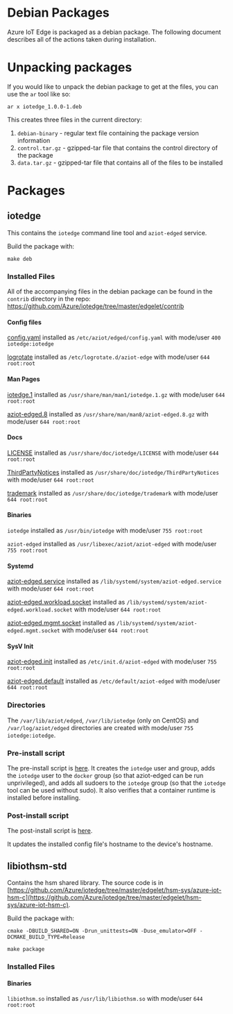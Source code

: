 # Debian Packages
Azure IoT Edge is packaged as a debian package. The following document describes
all of the actions taken during installation.

# Unpacking packages
If you would like to unpack the debian package to get at the files, you can use
the `ar` tool like so:

```
ar x iotedge_1.0.0-1.deb
```

This creates three files in the current directory:

1. `debian-binary` - regular text file containing the package version information
2. `control.tar.gz` - gzipped-tar file that contains the control directory of the package
3. `data.tar.gz` - gzipped-tar file that contains all of the files to be installed

# Packages

## iotedge
This contains the `iotedge` command line tool and `aziot-edged` service.

Build the package with:
```
make deb
```

### Installed Files
All of the accompanying files in the debian package can be found in the `contrib` directory in the repo: https://github.com/Azure/iotedge/tree/master/edgelet/contrib

#### Config files
[config.yaml](https://github.com/Azure/iotedge/blob/master/edgelet/contrib/config/linux/debian/config.yaml) installed as `/etc/aziot/edged/config.yaml` with mode/user `400 iotedge:iotedge`

[logrotate](https://github.com/Azure/iotedge/blob/master/edgelet/contrib/config/linux/logrotate) installed as `/etc/logrotate.d/aziot-edge` with mode/user `644 root:root`

#### Man Pages
[iotedge.1](https://github.com/Azure/iotedge/blob/master/edgelet/contrib/man/man1/iotedge.1) installed as `/usr/share/man/man1/iotedge.1.gz` with mode/user `644 root:root`

[aziot-edged.8](https://github.com/Azure/iotedge/blob/master/edgelet/contrib/man/man8/aziot-edged.8) installed as `/usr/share/man/man8/aziot-edged.8.gz` with mode/user `644 root:root`

#### Docs

[LICENSE](https://github.com/Azure/iotedge/blob/master/edgelet/contrib/docs/LICENSE) installed as `/usr/share/doc/iotedge/LICENSE` with mode/user `644 root:root`

[ThirdPartyNotices](https://github.com/Azure/iotedge/blob/master/edgelet/contrib/docs/ThirdPartyNotices) installed as `/usr/share/doc/iotedge/ThirdPartyNotices` with mode/user `644 root:root`

[trademark](https://github.com/Azure/iotedge/blob/master/edgelet/contrib/docs/trademark) installed as `/usr/share/doc/iotedge/trademark` with mode/user `644 root:root`

#### Binaries
`iotedge` installed as `/usr/bin/iotedge` with mode/user `755 root:root`

`aziot-edged` installed as `/usr/libexec/aziot/aziot-edged` with mode/user `755 root:root`

#### Systemd

[aziot-edged.service](https://github.com/Azure/iotedge/blob/master/edgelet/contrib/systemd/debian/aziot-edged.service) installed as `/lib/systemd/system/aziot-edged.service` with mode/user `644 root:root`

[aziot-edged.workload.socket](https://github.com/Azure/iotedge/blob/master/edgelet/contrib/systemd/debian/aziot-edged.workload.socket) installed as `/lib/systemd/system/aziot-edged.workload.socket` with mode/user `644 root:root`

[aziot-edged.mgmt.socket](https://github.com/Azure/iotedge/blob/master/edgelet/contrib/systemd/debian/aziot-edged.mgmt.socket) installed as `/lib/systemd/system/aziot-edged.mgmt.socket` with mode/user `644 root:root`

#### SysV Init

[aziot-edged.init](https://github.com/Azure/iotedge/blob/master/edgelet/contrib/debian/aziot-edged.init) installed as `/etc/init.d/aziot-edged` with mode/user `755 root:root`

[aziot-edged.default](https://github.com/Azure/iotedge/blob/master/edgelet/contrib/debian/aziot-edged.default) installed as `/etc/default/aziot-edged` with mode/user `644 root:root`

### Directories

The `/var/lib/aziot/edged`, `/var/lib/iotedge` (only on CentOS) and `/var/log/aziot/edged` directories are created with mode/user `755 iotedge:iotedge`.

### Pre-install script
The pre-install script is [here](https://github.com/Azure/iotedge/blob/master/edgelet/contrib/debian/preinst).
It creates the `iotedge` user and group, adds the `iotedge` user to the
`docker` group (so that aziot-edged can be run unprivileged), and adds all sudoers
to the `iotedge` group (so that the `iotedge` tool can be used without sudo).
It also verifies that a container runtime is installed before installing.

### Post-install script
The post-install script is [here](https://github.com/Azure/iotedge/blob/master/edgelet/contrib/debian/postinst).

It updates the installed config file's hostname to the device's hostname.

## libiothsm-std

Contains the hsm shared library. The source code is in [https://github.com/Azure/iotedge/tree/master/edgelet/hsm-sys/azure-iot-hsm-c](https://github.com/Azure/iotedge/tree/master/edgelet/hsm-sys/azure-iot-hsm-c).

Build the package with:

```
cmake -DBUILD_SHARED=ON -Drun_unittests=ON -Duse_emulator=OFF -DCMAKE_BUILD_TYPE=Release

make package
```

### Installed Files

#### Binaries
`libiothsm.so` installed as `/usr/lib/libiothsm.so` with mode/user `644 root:root`
